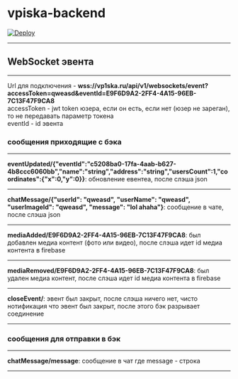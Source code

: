 # vpiska-backend
[![Deploy](https://github.com/iamsorryprincess/vpiska-backend-go/workflows/build-deploy/badge.svg)](https://github.com/iamsorryprincess/vpiska-backend-go/actions)
____

## WebSocket эвента
____

Url для подключения - **wss://vp1ska.ru/api/v1/websockets/event?accessToken=qweasd&eventId=E9F6D9A2-2FF4-4A15-96EB-7C13F47F9CA8**    
accessToken - jwt token юзера, если он есть, если нет (юзер не зареган), то не передавать параметр токена    
eventId - id эвента    

### сообщения приходящие с бэка
____

**eventUpdated/{"eventId":"c5208ba0-17fa-4aab-b627-4b8ccc6060bb","name":"string","address":"string","usersCount":1,"coordinates":{"x":0,"y":0}}**: 
обновление евентеа, после слэша json
____

**chatMessage/{"userId": "qweasd", "userName": "qweasd", "userImageId": "qweasd", "message": "lol ahaha"}**: 
сообщение в чате, после слэша json
____

**mediaAdded/E9F6D9A2-2FF4-4A15-96EB-7C13F47F9CA8**: 
был добавлен медиа контент (фото или видео), после слэша идет id медиа контента в firebase
____

**mediaRemoved/E9F6D9A2-2FF4-4A15-96EB-7C13F47F9CA8**: 
был удален медиа контент, после слэша идет id медиа контента в firebase
____

**closeEvent/**: 
эвент был закрыт, после слэша ничего нет, чисто нотификация что эвент был закрыт, после этого бэк разрывает соединение
____

### сообщения для отправки в бэк
____

**chatMessage/message**: 
сообщение в чат где message - строка
____
